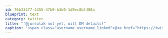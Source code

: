 ```yaml
---
id: 76b33477-4355-47b9-b3b9-1d9ec8bf488a
blueprint: text
category: twitter
title: "'@jursulak not yet, will DM details!"
caption: '<span class="username username_linked">@<a href="https://twitter.com/jursulak" title="Jayson Ursulak">jursulak</a></span> not yet, will DM details!'
---
```

